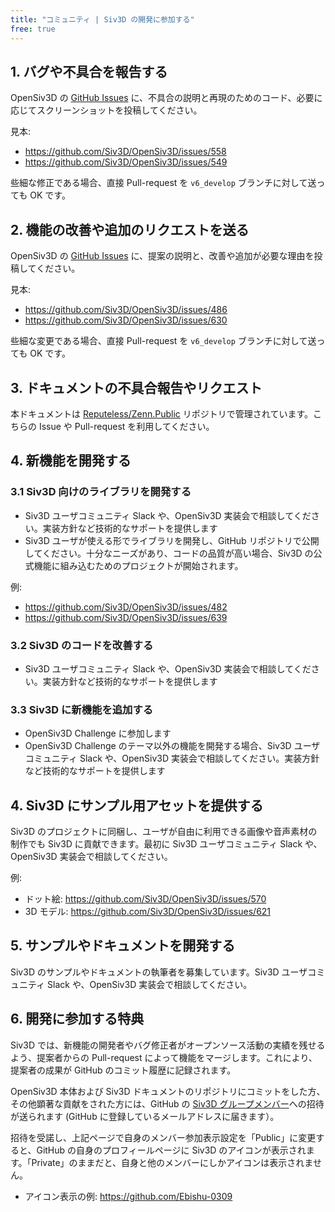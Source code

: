 ```yaml
---
title: "コミュニティ | Siv3D の開発に参加する"
free: true
---
```


## 1. バグや不具合を報告する

OpenSiv3D の [GitHub Issues](https://github.com/Siv3D/OpenSiv3D/issues) に、不具合の説明と再現のためのコード、必要に応じてスクリーンショットを投稿してください。

見本:
- https://github.com/Siv3D/OpenSiv3D/issues/558
- https://github.com/Siv3D/OpenSiv3D/issues/549

些細な修正である場合、直接 Pull-request を `v6_develop` ブランチに対して送っても OK です。


## 2. 機能の改善や追加のリクエストを送る

OpenSiv3D の [GitHub Issues](https://github.com/Siv3D/OpenSiv3D/issues) に、提案の説明と、改善や追加が必要な理由を投稿してください。

見本:
- https://github.com/Siv3D/OpenSiv3D/issues/486
- https://github.com/Siv3D/OpenSiv3D/issues/630

些細な変更である場合、直接 Pull-request を `v6_develop` ブランチに対して送っても OK です。


## 3. ドキュメントの不具合報告やリクエスト

本ドキュメントは [Reputeless/Zenn.Public](https://github.com/Reputeless/Zenn.Public) リポジトリで管理されています。こちらの Issue や Pull-request を利用してください。


## 4. 新機能を開発する

### 3.1 Siv3D 向けのライブラリを開発する

- Siv3D ユーザコミュニティ Slack や、OpenSiv3D 実装会で相談してください。実装方針など技術的なサポートを提供します
- Siv3D ユーザが使える形でライブラリを開発し、GitHub リポジトリで公開してください。十分なニーズがあり、コードの品質が高い場合、Siv3D の公式機能に組み込むためのプロジェクトが開始されます。

例:
- https://github.com/Siv3D/OpenSiv3D/issues/482
- https://github.com/Siv3D/OpenSiv3D/issues/639


### 3.2 Siv3D のコードを改善する

- Siv3D ユーザコミュニティ Slack や、OpenSiv3D 実装会で相談してください。実装方針など技術的なサポートを提供します


### 3.3 Siv3D に新機能を追加する

- OpenSiv3D Challenge に参加します
- OpenSiv3D Challenge のテーマ以外の機能を開発する場合、Siv3D ユーザコミュニティ Slack や、OpenSiv3D 実装会で相談してください。実装方針など技術的なサポートを提供します


## 4. Siv3D にサンプル用アセットを提供する
Siv3D のプロジェクトに同梱し、ユーザが自由に利用できる画像や音声素材の制作でも Siv3D に貢献できます。最初に Siv3D ユーザコミュニティ Slack や、OpenSiv3D 実装会で相談してください。

例:
- ドット絵: https://github.com/Siv3D/OpenSiv3D/issues/570
- 3D モデル: https://github.com/Siv3D/OpenSiv3D/issues/621


## 5. サンプルやドキュメントを開発する

Siv3D のサンプルやドキュメントの執筆者を募集しています。Siv3D ユーザコミュニティ Slack や、OpenSiv3D 実装会で相談してください。


## 6. 開発に参加する特典

Siv3D では、新機能の開発者やバグ修正者がオープンソース活動の実績を残せるよう、提案者からの Pull-request によって機能をマージします。これにより、提案者の成果が GitHub のコミット履歴に記録されます。

OpenSiv3D 本体および Siv3D ドキュメントのリポジトリにコミットをした方、その他顕著な貢献をされた方には、GitHub の [Siv3D グループメンバー](https://github.com/orgs/Siv3D/people)への招待が送られます (GitHub に登録しているメールアドレスに届きます）。

招待を受諾し、上記ページで自身のメンバー参加表示設定を「Public」に変更すると、GitHub の自身のプロフィールページに Siv3D のアイコンが表示されます。「Private」のままだと、自身と他のメンバーにしかアイコンは表示されません。

- アイコン表示の例: https://github.com/Ebishu-0309

